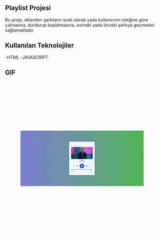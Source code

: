 ## Playlist Projesi

Bu proje, eklenilen şarkıların sıralı olarak yada kullanıcının isteğine göre çalmasına, durdurup başlatmasına, sonraki yada önceki şarkıya geçmesini sağlamaktadır.

## Kullanılan Teknolojiler

-HTML
-JAVASCRIPT

## GIF

![](play-gif.gif)
